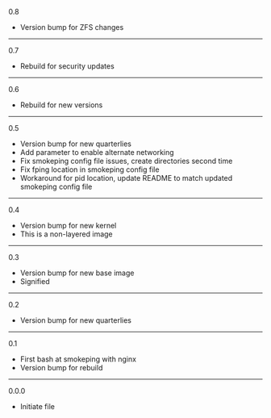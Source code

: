 0.8

* Version bump for ZFS changes

---

0.7

* Rebuild for security updates

---

0.6

* Rebuild for new versions

---

0.5

* Version bump for new quarterlies
* Add parameter to enable alternate networking
* Fix smokeping config file issues, create directories second time
* Fix fping location in smokeping config file
* Workaround for pid location, update README to match updated smokeping config file

---

0.4

* Version bump for new kernel
* This is a non-layered image

---

0.3

* Version bump for new base image
* Signified

---

0.2

* Version bump for new quarterlies

---

0.1

* First bash at smokeping with nginx
* Version bump for rebuild

---

0.0.0

* Initiate file

